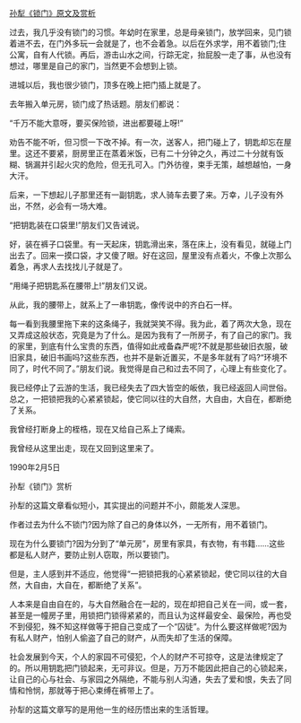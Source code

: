 [孙犁《锁门》原文及赏析](https://www.vrrw.net/wx/10765.html)

过去，我几乎没有锁门的习惯。年幼时在家里，总是母亲锁门，放学回来，见门锁着进不去，在门外多玩一会就是了，也不会着急。以后在外求学，用不着锁门;住公寓，自有人代锁。再后，游击山水之间，行踪无定，抬屁股一走了事，从也没有想过，哪里是自己的家门，当然更不会想到上锁。

进城以后，我也很少锁门，顶多在晚上把门插上就是了。

去年搬入单元房，锁门成了热话题。朋友们都说：

“千万不能大意呀，要买保险锁，进出都要碰上呀!”

劝告不能不听，但习惯一下改不掉。有一次，送客人，把门碰上了，钥匙却忘在屋里。这还不要紧，厨房里正在蒸着米饭，已有二十分钟之久，再过二十分就有饭糊、锅漏并引起火灾的危险，但无孔可入。门外彷徨，束手无策，越想越怕，一身大汗。



后来，一下想起儿子那里还有一副钥匙，求人骑车去要了来。万幸，儿子没有外出，不然，必会有一场大难。

“把钥匙装在口袋里!”朋友们又告诫说。

好，装在裤子口袋里。有一天起床，钥匙滑出来，落在床上，没有看见，就碰上门出去了。回来一摸口袋，才又傻了眼。好在这回，屋里没有点着火，不像上次那么着急，再求人去找找儿子就是了。

“用绳子把钥匙系在腰带上!”朋友们又说。

从此，我的腰带上，就系上了一串钥匙，像传说中的齐白石一样。

每一看到我腰里拖下来的这条绳子，我就哭笑不得。我为此，着了两次大急，现在又弄成这般状态，究竟是为了什么。是因为我有了一所房子，有了自己的家门。我的家里，到底有什么宝贵的东西，值得如此戒备森严呢?不就是那些破旧衣服，破旧家具，破旧书画吗?这些东西，也并不是新近置买，不是多年就有了吗?“环境不同了，时代不同了。”朋友们说。我觉得是自己和过去不同了，心理上有些变化了。

我已经停止了云游的生活，我已经失去了四大皆空的皈依，我已经返回人间世俗。总之，一把锁把我的心紧紧锁起，使它同以往的大自然，大自由，大自在，都断绝了关系。

我曾经打断身上的桎梏，现在又给自己系上了绳索。

我曾经从这里出走，现在又回到这里来了。

1990年2月5日

孙犁《锁门》赏析

孙犁的这篇文章看似短小，其实提出的问题并不小，颇能发人深思。

作者过去为什么不锁门?因为除了自己的身体以外，一无所有，用不着锁门。

现在为什么要锁门?因为分到了“单元房”，房里有家具，有衣物，有书籍……这些都是私人财产，要防止别人窃取，所以要锁门。

但是，主人感到并不适应，他觉得“一把锁把我的心紧紧锁起，使它同以往的大自然，大自由，大自在，都断绝了关系”。

人本来是自由自在的，与大自然融合在一起的，现在却把自己关在一间，或一套，甚至是一幢房子里，用锁把门锁得紧紧的，而且认为这样最安全、最保险，再也受不到侵犯，殊不知这样做等于把自己变成了一个“囚徒”。为什么要这样做呢?因为有私人财产，怕别人偷盗了自己的财产，从而失却了生活的保障。

社会发展到今天，个人的家园不可侵犯，个人的财产不可掠夺，这是法律规定了的。所以用钥匙把门锁起来，无可非议。但是，万万不能因此把自己的心锁起来，让自己的心与社会、与家园之外隔绝，不能与别人沟通，失去了爱和恨，失去了同情和怜悯，那就等于把心束缚在裤带上了。

孙犁的这篇文章写的是用他一生的经历悟出来的生活哲理。

